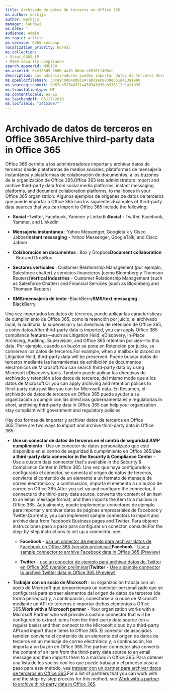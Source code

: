 ```yaml
---
title: Archivado de datos de terceros en Office 365
ms.author: markjjo
author: markjjo
manager: laurawi
ms.date: ''
audience: Admin
ms.topic: article
ms.service: O365-seccomp
localization_priority: Normal
ms.collection:
- Strat_O365_IP
- M365-security-compliance
search.appverid: MOE150
ms.assetid: 0ce338d5-3666-4a18-86ab-c6910ff408cc
description: Los administradores pueden importar datos de terceros desde plataformas de medios sociales, plataformas de mensajería instantánea y plataformas de colaboración de documentos a los buzones de la organización de Office 365. Esto le permite archivar datos de Facebook, Twitter y otros orígenes de datos de terceros en Office 365. A continuación, puede usar y aplicar las características de cumplimiento de Office 365 (por ejemplo, retenciones legales, exhibición de documentos electrónicos, archivado local y directivas de retención) para los datos de terceros.
ms.openlocfilehash: 33ce9c0d648d0c247abcaac8838e351d413a1990
ms.sourcegitcommit: 9d67cb52544321a430343d39eb336112c1a11d35
ms.translationtype: MT
ms.contentlocale: es-ES
ms.lasthandoff: 05/17/2019
ms.locfileid: "34152097"
---
```

# <a name="archive-third-party-data-in-office-365"></a><span data-ttu-id="18f96-105">Archivado de datos de terceros en Office 365</span><span class="sxs-lookup"><span data-stu-id="18f96-105">Archive third-party data in Office 365</span></span>

<span data-ttu-id="18f96-106">Office 365 permite a los administradores importar y archivar datos de terceros desde plataformas de medios sociales, plataformas de mensajería instantánea y plataformas de colaboración de documentos, a los buzones de la organización de Office 365.</span><span class="sxs-lookup"><span data-stu-id="18f96-106">Office 365 lets administrators import and archive third-party data from social media platforms, instant messaging platforms, and document collaboration platforms, to mailboxes in your Office 365 organization.</span></span> <span data-ttu-id="18f96-107">Algunos ejemplos de orígenes de datos de terceros que puede importar a Office 365 son los siguientes:</span><span class="sxs-lookup"><span data-stu-id="18f96-107">Examples of third-party data sources that you can import to Office 365 include the following:</span></span> 
  
- <span data-ttu-id="18f96-108">**Social** -Twitter, Facebook, Yammer y LinkedIn</span><span class="sxs-lookup"><span data-stu-id="18f96-108">**Social** - Twitter, Facebook, Yammer, and LinkedIn</span></span> 
    
- <span data-ttu-id="18f96-109">**Mensajería instantánea** : Yahoo Messenger, Googletalk y Cisco Jabber</span><span class="sxs-lookup"><span data-stu-id="18f96-109">**Instant messaging** - Yahoo Messenger, GoogleTalk, and Cisco Jabber</span></span> 
    
- <span data-ttu-id="18f96-110">**Colaboración en documentos** : Box y Dropbox</span><span class="sxs-lookup"><span data-stu-id="18f96-110">**Document collaboration** - Box and DropBox</span></span> 
    
- <span data-ttu-id="18f96-111">**Sectores verticales** : Customer Relationship Management (por ejemplo, Salesforce chatter) y servicios financieros (como Bloomberg y Thomson Reuters)</span><span class="sxs-lookup"><span data-stu-id="18f96-111">**Vertical industries** - Customer Relationship Management (such as Salesforce Chatter) and Financial Services (such as Bloomberg and Thomson Reuters)</span></span> 
    
- <span data-ttu-id="18f96-112">**SMS/mensajería de texto** -BlackBerry</span><span class="sxs-lookup"><span data-stu-id="18f96-112">**SMS/text messaging** - BlackBerry</span></span> 
    
<span data-ttu-id="18f96-113">Una vez importados los datos de terceros, puede aplicar las características de cumplimiento de Office 365, como la retención por juicio, el archivado local, la auditoría, la supervisión y las directivas de retención de Office 365, a estos datos.</span><span class="sxs-lookup"><span data-stu-id="18f96-113">After third-party data is imported, you can apply Office 365 compliance features—such as Litigation Hold, eDiscovery, In-Place Archiving, Auditing, Supervision, and Office 365 retention policies—to this data.</span></span> <span data-ttu-id="18f96-114">Por ejemplo, cuando un buzón se pone en Retención por juicio, se conservan los datos de terceros.</span><span class="sxs-lookup"><span data-stu-id="18f96-114">For example, when a mailbox is placed on Litigation Hold, third-party data will be preserved.</span></span> <span data-ttu-id="18f96-115">Puede buscar datos de terceros mediante las herramientas de exhibición de documentos electrónicos de Microsoft.</span><span class="sxs-lookup"><span data-stu-id="18f96-115">You can search third-party data by using Microsoft eDiscovery tools.</span></span> <span data-ttu-id="18f96-116">También puede aplicar las directivas de archivado y retención a los datos de terceros, del mismo modo que a los datos de Microsoft.</span><span class="sxs-lookup"><span data-stu-id="18f96-116">Or you can apply archiving and retention polices to third-party data just like you can for Microsoft data.</span></span> <span data-ttu-id="18f96-117">En Resumen, el archivado de datos de terceros en Office 365 puede ayudar a su organización a cumplir con las directivas gubernamentales y regulatorias.</span><span class="sxs-lookup"><span data-stu-id="18f96-117">In short, archiving third-party data in Office 365 can help your organization stay compliant with government and regulatory policies.</span></span>

<span data-ttu-id="18f96-118">Hay dos formas de importar y archivar datos de terceros en Office 365:</span><span class="sxs-lookup"><span data-stu-id="18f96-118">There are two ways to import and archive third-party data in Office 365:</span></span>

- <span data-ttu-id="18f96-119">**Use un conector de datos de terceros en el centro de seguridad _AMP_ cumplimiento** : Use un conector de datos personalizado que esté disponible en el centro de seguridad & cumplimiento en Office 365.</span><span class="sxs-lookup"><span data-stu-id="18f96-119">**Use a third-party data connector in the Security & Compliance Center** - Use a custom data connector that's available in the Security & Compliance Center in Office 365.</span></span> <span data-ttu-id="18f96-120">Una vez que haya configurado y configurado el conector, se conecta al origen de datos de terceros, convierte el contenido de un elemento a un formato de mensaje de correo electrónico y, a continuación, importa el elemento a un buzón de correo en Office 365.</span><span class="sxs-lookup"><span data-stu-id="18f96-120">After you set up and configure the connector, it connects to the third-party data source, converts the content of an item to an email message format, and then imports the item to a mailbox in Office 365.</span></span> <span data-ttu-id="18f96-121">Actualmente, puede implementar conectores de ejemplo para importar y archivar datos de páginas empresariales de Facebook y Twitter.</span><span class="sxs-lookup"><span data-stu-id="18f96-121">Currently, you can implement sample connectors to import and archive data from Facebook Business pages and Twitter.</span></span> <span data-ttu-id="18f96-122">Para obtener instrucciones paso a paso para configurar un conector, consulte:</span><span class="sxs-lookup"><span data-stu-id="18f96-122">For the step-by-step instructions to set up a connector, see:</span></span>
   
   - <span data-ttu-id="18f96-123">**Facebook** - [usa un conector de ejemplo para archivar datos de Facebook en Office 365 (versión preliminar)](archive-facebook-data-with-sample-connector.md)</span><span class="sxs-lookup"><span data-stu-id="18f96-123">**Facebook** - [Use a sample connector to archive Facebook data in Office 365 (Preview)](archive-facebook-data-with-sample-connector.md)</span></span>
  
   - <span data-ttu-id="18f96-124">**Twitter** - [use un conector de ejemplo para archivar datos de Twitter en Office 365 (versión preliminar)](archive-twitter-data-with-sample-connector.md)</span><span class="sxs-lookup"><span data-stu-id="18f96-124">**Twitter** - [Use a sample connector to archive Twitter data in Office 365 (Preview)](archive-twitter-data-with-sample-connector.md)</span></span>

- <span data-ttu-id="18f96-125">**Trabajar con un socio de Microsoft** : su organización trabaja con un socio de Microsoft que proporcionará un conector personalizado que se configurará para extraer elementos del origen de datos de terceros (de forma periódica) y, a continuación, conectarse a la nube de Microsoft mediante un API de terceros e importar dichos elementos a Office 365.</span><span class="sxs-lookup"><span data-stu-id="18f96-125">**Work with a Microsoft partner** - Your organization works with a Microsoft Partner who will provide a custom connector that will be configured to extract items from the third-party data source (on a regular basis) and then connect to the Microsoft cloud by a third-party API and import those items to Office 365.</span></span> <span data-ttu-id="18f96-126">El conector de asociados también convierte el contenido de un elemento del origen de datos de terceros en un mensaje de correo electrónico y, a continuación, los importa a un buzón en Office 365.</span><span class="sxs-lookup"><span data-stu-id="18f96-126">The partner connector also converts the content of an item from the third-party data source to an email message and then imports them to a mailbox in Office 365.</span></span> <span data-ttu-id="18f96-127">Para obtener una lista de los socios con los que puede trabajar y el proceso paso a paso para este método, vea [trabajar con un partner para archivar datos de terceros en Office 365](work-with-partner-to-archive-third-party-data.md).</span><span class="sxs-lookup"><span data-stu-id="18f96-127">For a list of partners that you can work with and the step-by-step process for this method, see [Work with a partner to archive third-party data in Office 365](work-with-partner-to-archive-third-party-data.md).</span></span>